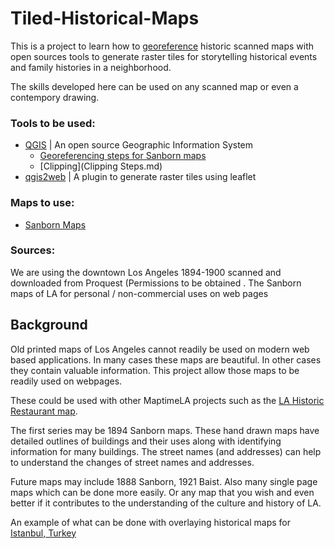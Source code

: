 # Tiled-Historical-Maps
This is a project to learn how to [georeference](https://en.wikipedia.org/wiki/Georeferencing) historic scanned maps with open sources tools to generate raster tiles for storytelling historical events and family histories in a neighborhood.

The skills developed here can be used on any scanned map or even a contempory drawing.

### Tools to be used:
* [QGIS](www.qgis.org) | An open source Geographic Information System
  * [Georeferencing steps for Sanborn maps](Georeferencing.md)
  * [Clipping](Clipping Steps.md)
* [qgis2web](https://github.com/tomchadwin/qgis2web) | A plugin to generate raster tiles using leaflet

### Maps to use:
* [Sanborn Maps](https://en.wikipedia.org/wiki/Sanborn_Maps)

### Sources:
We are using the downtown Los Angeles 1894-1900 scanned and downloaded from Proquest (Permissions to be obtained .
The Sanborn maps of LA for personal / non-commercial uses on web pages

## Background
Old printed maps of Los Angeles cannot readily be used on modern web based applications. In many cases these maps are beautiful. In other cases they contain valuable information. This project allow those maps to be readily used on webpages.

These could be used with other MaptimeLA projects such as the [LA Historic Restaurant map](https://github.com/maptimeLA/old-la-restaurants).

The first series may be 1894 Sanborn maps. These hand drawn maps have detailed outlines of buildings and their uses along with identifying information for many buildings. The street names (and addresses) can help to understand the changes of street names and addresses.

Future maps may include 1888 Sanborn, 1921 Baist. Also many single page maps which can be done more easily. Or any map that you wish and even better if it contributes to the understanding of the culture and history of LA.

An example of what can be done with overlaying historical maps for [Istanbul, Turkey](http://www.istanbulurbandatabase.com/)